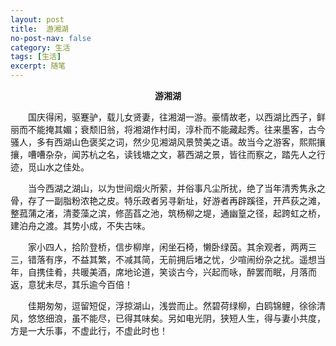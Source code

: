 ```yaml
---
layout: post
title:  游湘湖
no-post-nav: false
category: 生活
tags: [生活]
excerpt: 随笔
---
```

**<center>游湘湖</center>**

&emsp;&emsp;国庆得闲，驱蹇驴，载儿女贤妻，往湘湖一游。豪情故老，以西湖比西子，鲜丽而不能掩其媚；衰颓旧翁，将湘湖作村闺，淳朴而不能藏起秀。往来墨客，古今骚人，多有西湖山色褒奖之词，然少见湘湖风景赞美之语。故当今之游客，熙熙攘攘，嘈嘈杂杂，闻苏杭之名，读钱塘之文，慕西湖之景，皆往而察之，踏先人之行迹，觅山水之佳处。

&emsp;&emsp;当今西湖之湖山，以为世间烟火所萦，并俗事凡尘所扰，绝了当年清秀隽永之骨，存了一副脂粉浓艳之皮。特乐政者另寻新址，好游者再辟蹊径，开芦荻之滩，整菰蒲之渚，清菱藻之滨，修菡萏之池，筑杨柳之堤，通幽篁之径，起跨虹之桥，建泊舟之渡。其势小成，不失古味。

&emsp;&emsp;家小四人，拾阶登桥，信步柳岸，闲坐石椅，懒卧绿茵。其余观者，两两三三，错落有序，不益其繁，不减其简，无前拥后堵之忧，少喧闹纷杂之扰。遥想当年，自携佳肴，共暖美酒，席地论道，笑谈古今，兴起而咏，醉罢而眠，月落而返，意犹未尽，其乐逾今百倍！

&emsp;&emsp;佳期匆匆，逗留短促，浮掠湖山，浅尝而止。然碧荷绿柳，白鸥锦鲤，徐徐清风，悠悠细浪，虽不能尽，已得其味矣。另如电光阴，狭短人生，得与妻小共度，方是一大乐事，不虚此行，不虚此时也！